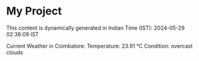 # My Project

This content is dynamically generated in Indian Time (IST): 2024-05-29 02:38:09 IST


Current Weather in Coimbatore:
Temperature: 23.91 °C
Condition: overcast clouds
